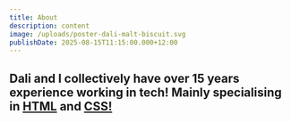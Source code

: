 ```yaml
---
title: About
description: content
image: /uploads/poster-dali-malt-biscuit.svg
publishDate: 2025-08-15T11:15:00.000+12:00
---
```

## Dali and I collectively have over 15 years experience working in tech! Mainly specialising in [HTML](https://en.wikipedia.org/wiki/HTML) and [CSS!](https://en.wikipedia.org/wiki/CSS)
